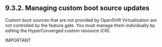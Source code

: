 ## 9.3.2. Managing custom boot source updates

Custom boot sources that are not provided by OpenShift Virtualization are not controlled by the feature gate. You must manage them individually by editing the HyperConverged custom resource (CR).

IMPORTANT

<!-- image -->

